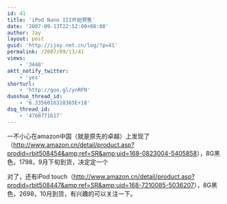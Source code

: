 ```yaml
---
id: 41
title: 'iPod Nano III开始预售'
date: '2007-09-13T22:52:00+08:00'
author: Jay
layout: post
guid: 'http://ijay.net.cn/log/?p=41'
permalink: /2007/09/13/41
views:
    - '3448'
aktt_notify_twitter:
    - 'yes'
shorturl:
    - 'http://goo.gl/ynRFN'
duoshuo_thread_id:
    - '6.3356016318365E+18'
dsq_thread_id:
    - '4760771617'
---
```


一不小心在amazon中国（就是原先的卓越）上发现了（<a href="http://www.amazon.cn/IPOD-NANO-8G-3%E4%BB%A3%E9%BB%91%E8%89%B2/dp/B0010LGWGE?uid=168-0823004-5405858&amp;ref=SR" title="http://www.amazon.cn/detail/product.asp?prodid=rbit508454&amp;ref=SR&amp;uid=168-0823004-5405858">http://www.amazon.cn/detail/product.asp?prodid=rbit508454&amp;ref=SR&amp;uid=168-0823004-5405858</a>），8G黑色，1798，9月下旬到货，决定定一个

对了，还有iPod touch（<a href="http://www.amazon.cn/IPOD-TOUCH-8G/dp/B0010LGWFU?uid=168-7210085-5036207&amp;ref=SR" title="http://www.amazon.cn/detail/product.asp?prodid=rbit508447&amp;ref=SR&amp;uid=168-7210085-5036207">http://www.amazon.cn/detail/product.asp?prodid=rbit508447&amp;ref=SR&amp;uid=168-7210085-5036207</a>），8G黑色，2698，10月到货，有兴趣的可以关注一下。
